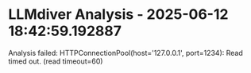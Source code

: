# LLMdiver Analysis - 2025-06-12 18:42:59.192887

Analysis failed: HTTPConnectionPool(host='127.0.0.1', port=1234): Read timed out. (read timeout=60)